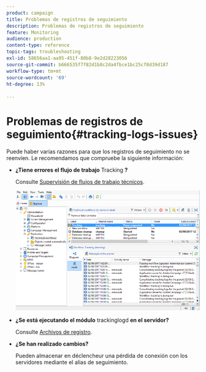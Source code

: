 ```yaml
---
product: campaign
title: Problemas de registros de seguimiento
description: Problemas de registros de seguimiento
feature: Monitoring
audience: production
content-type: reference
topic-tags: troubleshooting
exl-id: 58656aa1-aa95-451f-80b8-9e2d28223056
source-git-commit: b666535f7f82d1b8c2da4fbce1bc25cf8d39d187
workflow-type: tm+mt
source-wordcount: '69'
ht-degree: 13%

---
```


# Problemas de registros de seguimiento{#tracking-logs-issues}



Puede haber varias razones para que los registros de seguimiento no se reenvíen. Le recomendamos que compruebe la siguiente información:

* **¿Tiene errores el flujo de trabajo** Tracking **?**

  Consulte [Supervisión de flujos de trabajo técnicos](../../workflow/using/monitoring-technical-workflows.md).

  ![](assets/tracking_scheduled_task.png)

* **¿Se está ejecutando el módulo** trackinglogd **en el servidor?**

  Consulte [Archivos de registro](../../production/using/log-files.md).

* **¿Se han realizado cambios?**

  Pueden almacenar en déclencheur una pérdida de conexión con los servidores mediante el alias de seguimiento.
